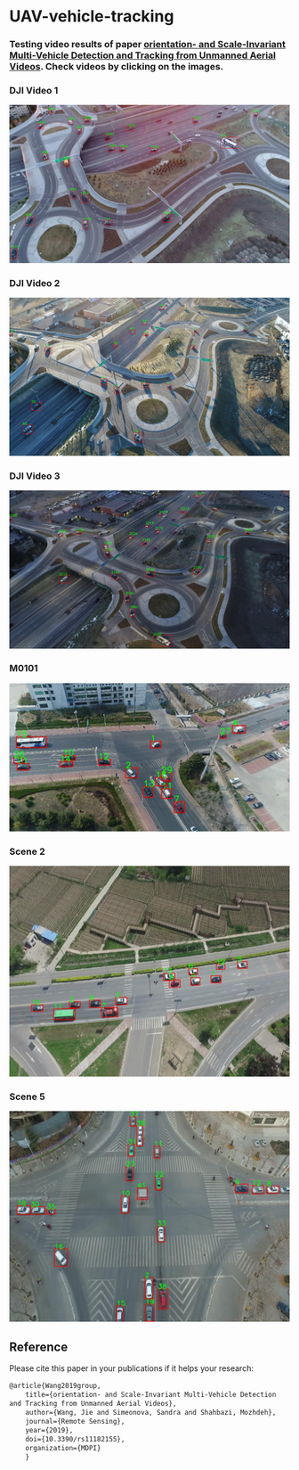 # UAV-vehicle-tracking

### Testing video results of paper [orientation- and Scale-Invariant Multi-Vehicle Detection and Tracking from Unmanned Aerial Videos](https://www.mdpi.com/2072-4292/11/18/2155). Check videos by clicking on the images. 

### DJI Video 1
[![DJI Video 1](https://github.com/jwangjie/UAV-vehicle-tracking/blob/master/DJI_0006_tra_001784.jpg)](https://youtu.be/xAyq51XwnYc)

### DJI Video 2
[![DJI Video 2](https://github.com/jwangjie/UAV-vehicle-tracking/blob/master/DJI_0013_tra_000069.jpg)](https://youtu.be/tP-9Lvj5jlE)

### DJI Video 3
[![DJI Video 3](https://github.com/jwangjie/UAV-vehicle-tracking/blob/master/DJI_0001_tra_002267.jpg)](https://youtu.be/qEL3hQJ5Q-c)

### M0101 
[![M0101](https://github.com/jwangjie/UAV-vehicle-tracking/blob/master/M0101_046.jpg)](https://youtu.be/Vn7UYF4RiCA)

### Scene 2 
[![Scene 2](https://github.com/jwangjie/UAV-vehicle-tracking/blob/master/Scene%202_012.jpg)](https://youtu.be/7zatRrGOpI4)

### Scene 5 
[![Scene 5](https://github.com/jwangjie/UAV-vehicle-tracking/blob/master/Scene%205_238.jpg)](https://youtu.be/c3VryWp9kUI)

## Reference
Please cite this paper in your publications if it helps your research:

```
@article{Wang2019group,
    title={orientation- and Scale-Invariant Multi-Vehicle Detection and Tracking from Unmanned Aerial Videos},
    author={Wang, Jie and Simeonova, Sandra and Shahbazi, Mozhdeh},
    journal={Remote Sensing},
    year={2019},
    doi={10.3390/rs11182155},
    organization={MDPI}
    }
```

